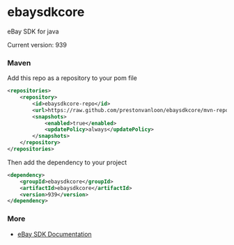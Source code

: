 # ebaysdkcore
eBay SDK for java

Current version: 939

### Maven

Add this repo as a repository to your pom file
```xml
<repositories>
    <repository>
        <id>ebaysdkcore-repo</id>
        <url>https://raw.github.com/prestonvanloon/ebaysdkcore/mvn-repo/</url>
        <snapshots>
            <enabled>true</enabled>
            <updatePolicy>always</updatePolicy>
        </snapshots>
    </repository>
</repositories>
```

Then add the dependency to your project

```xml
<dependency>
    <groupId>ebaysdkcore</groupId>
    <artifactId>ebaysdkcore</artifactId>
    <version>939</version>
</dependency>
```

### More

- [eBay SDK Documentation](https://go.developer.ebay.com/javasdk)
